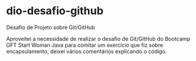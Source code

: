 # dio-desafio-github
Desafio de Projeto sobre Git/GitHub

Aproveitei a necessidade de realizar o desafio de Git/GitHub do Bootcamp GFT Start Woman Java para comitar um exercício que fiz sobre encapsulamento, deixei vários comentários explicando o código. 
